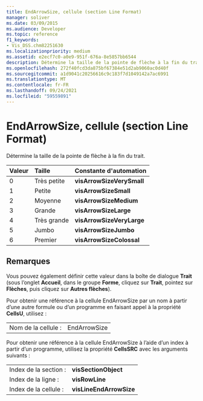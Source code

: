 ```yaml
---
title: EndArrowSize, cellule (section Line Format)
manager: soliver
ms.date: 03/09/2015
ms.audience: Developer
ms.topic: reference
f1_keywords:
- Vis_DSS.chm82251630
ms.localizationpriority: medium
ms.assetid: e2ecf7c0-a0e9-951f-676a-8e5857bb6544
description: Détermine la taille de la pointe de flèche à la fin du trait.
ms.openlocfilehash: 272f40fcd3da875bf67384e51d2ab9060ac0d40f
ms.sourcegitcommit: a1d9041c20256616c9c183f7d1049142a7ac6991
ms.translationtype: MT
ms.contentlocale: fr-FR
ms.lasthandoff: 09/24/2021
ms.locfileid: "59559891"
---
```

# <a name="endarrowsize-cell-line-format-section"></a>EndArrowSize, cellule (section Line Format)

Détermine la taille de la pointe de flèche à la fin du trait.
  
|**Valeur**|**Taille**|**Constante d'automation**|
|:-----|:-----|:-----|
|0  <br/> |Très petite  <br/> |**visArrowSizeVerySmall** <br/> |
|1  <br/> |Petite  <br/> |**visArrowSizeSmall** <br/> |
|2  <br/> |Moyenne  <br/> |**visArrowSizeMedium** <br/> |
|3  <br/> |Grande  <br/> |**visArrowSizeLarge** <br/> |
|4   <br/> |Très grande  <br/> |**visArrowSizeVeryLarge** <br/> |
|5  <br/> |Jumbo  <br/> |**visArrowSizeJumbo** <br/> |
|6   <br/> |Premier  <br/> |**visArrowSizeColossal** <br/> |
   
## <a name="remarks"></a>Remarques

Vous pouvez également définir cette valeur dans la boîte de dialogue **Trait** (sous l’onglet **Accueil**, dans le groupe **Forme**, cliquez sur **Trait**, pointez sur **Flèches**, puis cliquez sur **Autres flèches**).
  
Pour obtenir une référence à la cellule EndArrowSize par un nom à partir d’une autre formule ou d’un programme en faisant appel à la propriété **CellsU**, utilisez : 
  
|||
|:-----|:-----|
|Nom de la cellule :  <br/> |EndArrowSize  <br/> |
   
Pour obtenir une référence à la cellule EndArrowSize à l’aide d’un index à partir d’un programme, utilisez la propriété **CellsSRC** avec les arguments suivants : 
  
|||
|:-----|:-----|
|Index de la section :  <br/> |**visSectionObject** <br/> |
|Index de la ligne :  <br/> |**visRowLine** <br/> |
|Index de la cellule :  <br/> |**visLineEndArrowSize** <br/> |
   

